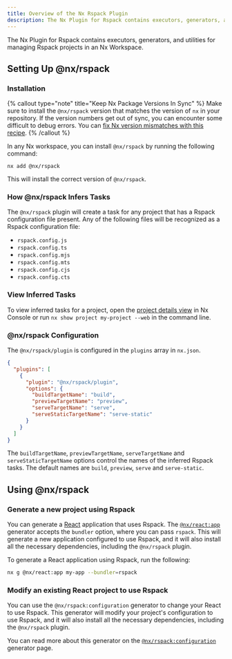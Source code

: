 ```yaml
---
title: Overview of the Nx Rspack Plugin
description: The Nx Plugin for Rspack contains executors, generators, and utilities for managing Rspack projects in an Nx Workspace.
---
```


The Nx Plugin for Rspack contains executors, generators, and utilities for managing Rspack projects in an Nx Workspace.

## Setting Up @nx/rspack

### Installation

{% callout type="note" title="Keep Nx Package Versions In Sync" %}
Make sure to install the `@nx/rspack` version that matches the version of `nx` in your repository. If the version numbers get out of sync, you can encounter some difficult to debug errors. You can [fix Nx version mismatches with this recipe](/recipes/tips-n-tricks/keep-nx-versions-in-sync).
{% /callout %}

In any Nx workspace, you can install `@nx/rspack` by running the following command:

```shell {% skipRescope=true %}
nx add @nx/rspack
```

This will install the correct version of `@nx/rspack`.

### How @nx/rspack Infers Tasks

The `@nx/rspack` plugin will create a task for any project that has a Rspack configuration file present. Any of the following files will be recognized as a Rspack configuration file:

- `rspack.config.js`
- `rspack.config.ts`
- `rspack.config.mjs`
- `rspack.config.mts`
- `rspack.config.cjs`
- `rspack.config.cts`

### View Inferred Tasks

To view inferred tasks for a project, open the [project details view](/concepts/inferred-tasks) in Nx Console or run `nx show project my-project --web` in the command line.

### @nx/rspack Configuration

The `@nx/rspack/plugin` is configured in the `plugins` array in `nx.json`.

```json {% fileName="nx.json" %}
{
  "plugins": [
    {
      "plugin": "@nx/rspack/plugin",
      "options": {
        "buildTargetName": "build",
        "previewTargetName": "preview",
        "serveTargetName": "serve",
        "serveStaticTargetName": "serve-static"
      }
    }
  ]
}
```

The `buildTargetName`, `previewTargetName`, `serveTargetName` and `serveStaticTargetName` options control the names of the inferred Rspack tasks. The default names are `build`, `preview`, `serve` and `serve-static`.

## Using @nx/rspack

### Generate a new project using Rspack

You can generate a [React](/nx-api/react) application that uses Rspack. The [`@nx/react:app`](/nx-api/react/generators/application) generator accepts the `bundler` option, where you can pass `rspack`. This will generate a new application configured to use Rspack, and it will also install all the necessary dependencies, including the `@nx/rspack` plugin.

To generate a React application using Rspack, run the following:

```bash
nx g @nx/react:app my-app --bundler=rspack
```

### Modify an existing React project to use Rspack

You can use the `@nx/rspack:configuration` generator to change your React to use Rspack. This generator will modify your project's configuration to use Rspack, and it will also install all the necessary dependencies, including the `@nx/rspack` plugin.

You can read more about this generator on the [`@nx/rspack:configuration`](/nx-api/rspack/generators/configuration) generator page.
